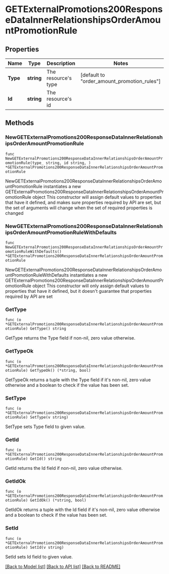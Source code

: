 # GETExternalPromotions200ResponseDataInnerRelationshipsOrderAmountPromotionRule

## Properties

Name | Type | Description | Notes
------------ | ------------- | ------------- | -------------
**Type** | **string** | The resource&#39;s type | [default to "order_amount_promotion_rules"]
**Id** | **string** | The resource&#39;s id | 

## Methods

### NewGETExternalPromotions200ResponseDataInnerRelationshipsOrderAmountPromotionRule

`func NewGETExternalPromotions200ResponseDataInnerRelationshipsOrderAmountPromotionRule(type_ string, id string, ) *GETExternalPromotions200ResponseDataInnerRelationshipsOrderAmountPromotionRule`

NewGETExternalPromotions200ResponseDataInnerRelationshipsOrderAmountPromotionRule instantiates a new GETExternalPromotions200ResponseDataInnerRelationshipsOrderAmountPromotionRule object
This constructor will assign default values to properties that have it defined,
and makes sure properties required by API are set, but the set of arguments
will change when the set of required properties is changed

### NewGETExternalPromotions200ResponseDataInnerRelationshipsOrderAmountPromotionRuleWithDefaults

`func NewGETExternalPromotions200ResponseDataInnerRelationshipsOrderAmountPromotionRuleWithDefaults() *GETExternalPromotions200ResponseDataInnerRelationshipsOrderAmountPromotionRule`

NewGETExternalPromotions200ResponseDataInnerRelationshipsOrderAmountPromotionRuleWithDefaults instantiates a new GETExternalPromotions200ResponseDataInnerRelationshipsOrderAmountPromotionRule object
This constructor will only assign default values to properties that have it defined,
but it doesn't guarantee that properties required by API are set

### GetType

`func (o *GETExternalPromotions200ResponseDataInnerRelationshipsOrderAmountPromotionRule) GetType() string`

GetType returns the Type field if non-nil, zero value otherwise.

### GetTypeOk

`func (o *GETExternalPromotions200ResponseDataInnerRelationshipsOrderAmountPromotionRule) GetTypeOk() (*string, bool)`

GetTypeOk returns a tuple with the Type field if it's non-nil, zero value otherwise
and a boolean to check if the value has been set.

### SetType

`func (o *GETExternalPromotions200ResponseDataInnerRelationshipsOrderAmountPromotionRule) SetType(v string)`

SetType sets Type field to given value.


### GetId

`func (o *GETExternalPromotions200ResponseDataInnerRelationshipsOrderAmountPromotionRule) GetId() string`

GetId returns the Id field if non-nil, zero value otherwise.

### GetIdOk

`func (o *GETExternalPromotions200ResponseDataInnerRelationshipsOrderAmountPromotionRule) GetIdOk() (*string, bool)`

GetIdOk returns a tuple with the Id field if it's non-nil, zero value otherwise
and a boolean to check if the value has been set.

### SetId

`func (o *GETExternalPromotions200ResponseDataInnerRelationshipsOrderAmountPromotionRule) SetId(v string)`

SetId sets Id field to given value.



[[Back to Model list]](../README.md#documentation-for-models) [[Back to API list]](../README.md#documentation-for-api-endpoints) [[Back to README]](../README.md)


